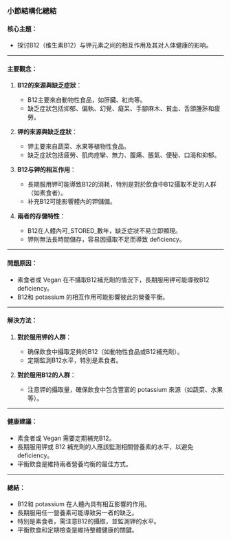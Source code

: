 ### 小節結構化總結

#### 核心主題：  
- 探讨B12（维生素B12）与钾元素之间的相互作用及其对人体健康的影响。

---

#### 主要觀念：  
1. **B12的來源與缺乏症狀**：  
   - B12主要來自動物性食品，如肝臟、紅肉等。  
   - 缺乏症狀包括抑郁、偏執、幻覺、癡呆、手腳麻木、貧血、舌頭腫胩和疲勞。

2. **钾的來源與缺乏症狀**：  
   - 钾主要來自蔬菜、水果等植物性食品。  
   - 缺乏症狀包括疲勞、肌肉痙攣、無力、腹痛、脹氣、便秘、口渴和抑郁。

3. **B12与钾的相互作用**：  
   - 長期服用钾可能導致B12的消耗，特別是對於飲食中B12攝取不足的人群（如素食者）。  
   - 补充B12可能影響體內的钾儲備。

4. **兩者的存儲特性**：  
   - B12在人體內可_STORED_數年，缺乏症狀不易立即顯現。  
   - 钾則無法長時間儲存，容易因攝取不足而導致 deficiency。

---

#### 問題原因：  
- 素食者或 Vegan 在不攝取B12補充劑的情況下，長期服用钾可能導致B12 deficiency。  
- B12和 potassium 的相互作用可能影響彼此的營養平衡。

---

#### 解決方法：  
1. **對於服用钾的人群**：  
   - 确保飲食中攝取足夠的B12（如動物性食品或B12補充劑）。  
   - 定期監測B12水平，特別是素食者。

2. **對於服用B12的人群**：  
   - 注意钾的攝取量，確保飲食中包含豐富的 potassium 來源（如蔬菜、水果等）。  

---

#### 健康建議：  
- 素食者或 Vegan 需要定期補充B12。  
- 長期服用钾或 B12 補充劑的人應該監測相關營養素的水平，以避免 deficiency。  
- 平衡飲食是維持兩者營養均衡的最佳方式。

---

#### 總結：  
- B12和 potassium 在人體內具有相互影響的作用。  
- 長期服用任一營養素可能導致另一者的缺乏。  
- 特別是素食者，需注意B12的攝取，並監測钾的水平。  
- 平衡飲食和定期檢查是維持整體健康的關鍵。